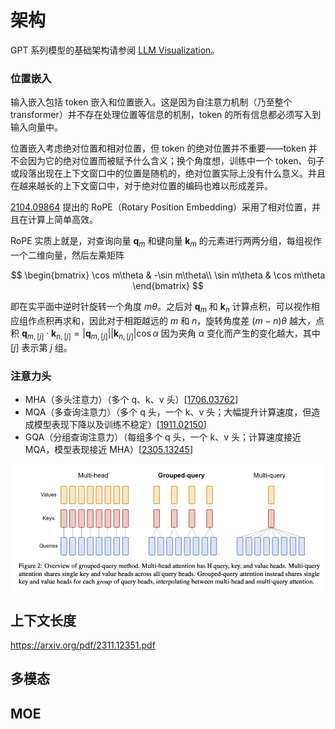 # 架构

GPT 系列模型的基础架构请参阅 [LLM Visualization](https://bbycroft.net/llm)。

### 位置嵌入

输入嵌入包括 token 嵌入和位置嵌入。这是因为自注意力机制（乃至整个 transformer）并不存在处理位置等信息的机制，token 的所有信息都必须写入到输入向量中。

位置嵌入考虑绝对位置和相对位置，但 token 的绝对位置并不重要——token 并不会因为它的绝对位置而被赋予什么含义；换个角度想，训练中一个 token、句子或段落出现在上下文窗口中的位置是随机的，绝对位置实际上没有什么意义。并且在越来越长的上下文窗口中，对于绝对位置的编码也难以形成差异。

[2104.09864](https://arxiv.org/abs/2104.09864) 提出的 RoPE（Rotary Position Embedding）采用了相对位置，并且在计算上简单高效。

RoPE 实质上就是，对查询向量 $\pmb q_m$ 和键向量 $\pmb k_m$ 的元素进行两两分组，每组视作一个二维向量，然后左乘矩阵

$$
\begin{bmatrix}
\cos m\theta & -\sin m\theta\\
\sin m\theta &  \cos m\theta
\end{bmatrix}
$$

即在实平面中逆时针旋转一个角度 $m\theta$。之后对 $\pmb q_m$ 和 $\pmb k_n$ 计算点积，可以视作相应组作点积再求和，因此对于相距越远的 $m$ 和 $n$，旋转角度差 $(m-n)\theta$ 越大，点积 $\pmb q_{m,[j]}\cdot\pmb k_{n,[j]}=\vert\pmb q_{m,[j]}\vert\vert\pmb k_{n,[j]}\vert\cos\alpha$ 因为夹角 $\alpha$ 变化而产生的变化越大，其中 $[j]$ 表示第 $j$ 组。

### 注意力头

* MHA（多头注意力）（多个 q、k、v 头）[[1706.03762](https://arxiv.org/abs/1706.03762)]
* MQA（多查询注意力）（多个 q 头，一个 k、v 头；大幅提升计算速度，但造成模型表现下降以及训练不稳定）[[1911.02150](https://arxiv.org/abs/1911.02150)]
* GQA（分组查询注意力）（每组多个 q 头，一个 k、v 头；计算速度接近 MQA，模型表现接近 MHA）[[2305.13245](https://arxiv.org/abs/2305.13245)]

![](../../assets/ml/llm/gqa.png)

## 上下文长度

https://arxiv.org/pdf/2311.12351.pdf

## 多模态

## MOE
